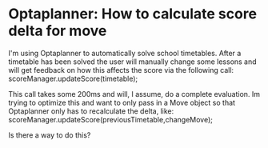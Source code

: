 
# Optaplanner: How to calculate score delta for move

I'm using Optaplanner to automatically solve school timetables. After a timetable has been solved the user will manually change some lessons and will get feedback on how this affects the score via the following call:
scoreManager.updateScore(timetable);

This call takes some 200ms and will, I assume, do a complete evaluation. Im trying to optimize this and want to only pass in a Move object so that Optaplanner only has to recalculate the delta, like:
scoreManager.updateScore(previousTimetable,changeMove);

Is there a way to do this?

        